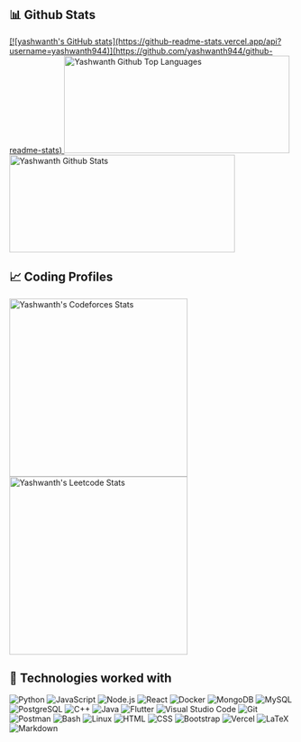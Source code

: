 ## 📊 Github Stats

<span>
<a href="https://github.com/yashwanth944">
  [![yashwanth's GitHub stats](https://github-readme-stats.vercel.app/api?username=yashwanth944)](https://github.com/yashwanth944/github-readme-stats)
<img height="173" width="400" src="https://github-readme-stats-redheadphone.vercel.app/api/top-langs/?username=yashwanth944&layout=compact&langs_count=6&theme=github_dark&border_color=404040" alt="Yashwanth Github Top Languages" />
<img height="173" width="400" src="https://github-readme-stats-redheadphone.vercel.app/api?username=yashwanth944&show_icons=true&count_private=true&theme=github_dark&border_color=404040" alt="Yashwanth Github Stats" />
</a>
</span>

## 📈 Coding Profiles

<span>
<a href="https://codeforces.com/profile/noob_sailor">
<img height="316" src="https://codeforces-readme-stats.vercel.app/api/card?username=noob_sailor&theme=github_dark&force_username=true&border_color=404040" alt="Yashwanth's Codeforces Stats"/>
</a>
<a href="https://leetcode.com/PudgePower/">
<img height="316" src="https://leetcard.jacoblin.cool/PudgePower?theme=dark&font=Ubuntu&cache=14400&ext=contest&sheets=https://gist.githubusercontent.com/PudgePower/5e715e284c89cace8f5fa09f7fb930b8/raw/ec0be570f114124b1a2156a660d67baa0ab5639d/leetcode_stats_card.css" alt="Yashwanth's Leetcode Stats"/>
</a>
</span>

## 🧩 Technologies worked with

<p>

<img alt="Python" src="https://img.shields.io/badge/Python-14354C.svg?logo=python&logoColor=white">
<img alt="JavaScript" src="https://img.shields.io/badge/JavaScript-F7DF1E.svg?logo=javascript&logoColor=black">
<img alt="Node.js" src="https://img.shields.io/badge/Node.js-43853D.svg?logo=node.js&logoColor=white">
<img alt="React" src="https://img.shields.io/badge/React-20232A?logo=react&logoColor=61DAFB">
<img alt="Docker" src="https://img.shields.io/badge/Docker-02569B?logo=Docker&logoColor=white">
<img alt="MongoDB" src ="https://img.shields.io/badge/MongoDB-4ea94b.svg?logo=mongodb&logoColor=white">
<img alt="MySQL" src="https://img.shields.io/badge/MySQL-00000F?logo=mysql&logoColor=white">
<img alt="PostgreSQL" src ="https://img.shields.io/badge/PostgreSQL-316192.svg?logo=postgresql&logoColor=white">
<img alt="C++" src="https://img.shields.io/badge/C%2B%2B-00599C?logo=c%2B%2B&logoColor=white">
<img alt="Java" src="https://img.shields.io/badge/Java-ED8B00?logo=Java&logoColor=white">
<img alt="Flutter" src="https://img.shields.io/badge/Flutter-02569B?logo=flutter&logoColor=white">
<img alt="Visual Studio Code" src="https://img.shields.io/badge/Visual%20Studio%20Code-0078d7.svg?logo=visual-studio-code&logoColor=white">
<img alt="Git" src="https://img.shields.io/badge/Git-F05033.svg?logo=git&logoColor=white">
<img alt="Postman" src="https://img.shields.io/badge/Postman-FF6C37?logo=postman&logoColor=white">
<img alt="Bash" src="https://img.shields.io/badge/Bash-121011.svg?logo=gnu-bash&logoColor=white">
<img alt="Linux" src="https://img.shields.io/badge/Linux-FCC624?logo=linux&logoColor=black">
<img alt="HTML" src="https://img.shields.io/badge/HTML-E34F26.svg?logo=html5&logoColor=white">
<img alt="CSS" src="https://img.shields.io/badge/CSS-1572B6.svg?logo=css3&logoColor=white">
<img alt="Bootstrap" src="https://img.shields.io/badge/Bootstrap-7952B3.svg?logo=bootstrap&logoColor=white">
<img alt="Vercel" src="https://img.shields.io/badge/Vercel-000000.svg?logo=vercel&logoColor=white">
<img alt="LaTeX" src="https://img.shields.io/badge/LaTeX-008080.svg?logo=LaTeX&logoColor=white">
<img alt="Markdown" src="https://img.shields.io/badge/Markdown-000000.svg?logo=markdown&logoColor=white">

</p>
